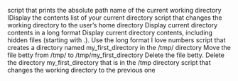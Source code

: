 script that prints the absolute path name of the current working directory
IDisplay the contents list of your current directory
script that changes the working directory to the user’s home directory
Display current directory contents in a long format
Display current directory contents, including hidden files (starting with .). Use the long format
I love numbers
script that creates a directory named my_first_directory in the /tmp/ directory
Move the file betty from /tmp/ to /tmp/my_first_directory
Delete the file betty.
Delete the directory my_first_directory that is in the /tmp directory
script that changes the working directory to the previous one
